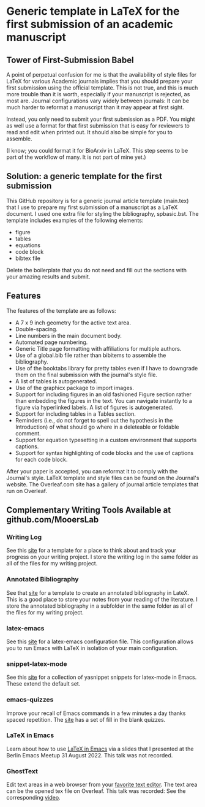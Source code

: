 # Generic template in LaTeX for the first submission of an academic manuscript

## Tower of First-Submission Babel

A point of perpetual confusion for me is that the availability of style files for LaTeX for various Academic journals implies that you should prepare your first submission using the official template.
This is not true, and this is much more trouble than it is worth, especially if your manuscript is rejected, as most are.
Journal  configurations vary widely between journals: It can be much harder to reformat a manuscript than it may appear at first sight.

Instead, you only need to submit your first submission as a PDF.
You might as well use a format for that first submission that is easy for reviewers to read and edit when printed out.
It should also be simple for you to assemble.

(I know; you could format it for BioArxiv in LaTeX. 
This step seems to be part of the workflow of many. 
It is not part of mine yet.)

## Solution: a generic template for the first submission

This GitHub repository is for a generic journal article template (main.tex) that I use to prepare my first submission of a manuscript as a LaTeX document.
I used one extra file for styling the bibliography, spbasic.bst.
The template includes examples of the following elements:

- figure
- tables
- equations
- code block
- bibtex file

Delete the boilerplate that you do not need and fill out the sections with your amazing results and submit.

## Features

The features of the template are as follows:

- A 7 x 9 inch geometry for the active text area.
- Double-spacing.
- Line numbers in the main document body.
- Automated page numbering.
- Generic Title page formatting with affiliations for multiple authors.
- Use of a global.bib file rather than bibitems to assemble the bibliography.
- Use of the booktabs library for pretty tables even if I have to downgrade them on the final submission with the journal's style file.
- A list of tables is autogenerated.
- Use of the graphicx package to import images.
- Support for including figures in an old fashioned Figure section rather than embedding the figures in the text. You can navigate instantly to a figure via hyperlinked labels. A list of figures is autogenerated.
- Support for including tables in a Tables section.
- Reminders (i.e., do not forget to spell out the hypothesis in the Introduction) of what should go where in a deleteable or foldable comment.
- Support for equation typesetting in a custom environment that supports captions.
- Support for syntax highlighting of code blocks and the use of captions for each code block.

After your paper is accepted, you can reformat it to comply with the Journal's style.
LaTeX template and style files can be found on the Journal's website.
The Overleaf.com site has a gallery of journal article templates that run on Overleaf.

## Complementary Writing Tools Available at github.com/MooersLab

### Writing Log

See this [site](https://github.com/MooersLab/writingLogTemplate) for a template for a place to think about and track your progress on your writing project.
I store the writing log in the same folder as all of the files for my writing project.

### Annotated Bibliography

See that [site](https://github.com/MooersLab/annotatedBibliography) for a template to create an annotated bibliography in LateX. 
This is a good place to store your notes from your reading of the literature.
I store the annotated bibliography in a subfolder in the same folder as all of the files for my writing project.

### latex-emacs

See this [site](https://github.com/MooersLab/latex-emacs) for a latex-emacs configuration file.
This configuration allows you to run Emacs with LaTeX in isolation of your main configuration.

### snippet-latex-mode

See this [site](https://github.com/MooersLab/snippet-latex-mode) for a collection of yasnippet snippets for latex-mode in Emacs.
These extend the default set.

### emacs-quizzes

Improve your recall of Emacs commands in a few minutes a day thanks spaced repetition. 
The [site](https://github.com/MooersLab/qemacs) has a set of fill in the blank quizzes.

### LaTeX in Emacs

Learn about how to use [LaTeX in Emacs](https://github.com/MooersLab/BerlinEmacsAugust2022) via a slides that I presented at the Berlin Emacs Meetup 31 August 2022.
This talk was not recorded.

### GhostText

Edit text areas in a web browser from your [favorite text editor](https://github.com/MooersLab/DSW22ghosttext).
The text area can be the opened tex file on Overleaf.
This talk was recorded: See the corresponding [video](https://mediasite.ouhsc.edu/Mediasite/Channel/python/watch/4da0872f028c4255ae12935655e911321d).

